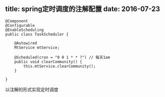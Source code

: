 title: spring定时调度的注解配置
date: 2016-07-23
---
	@Component
	@Configurable
	@EnableScheduling
	public class TaskScheduler {

		@Autowired
		MtService mtService;
		
		@Scheduled(cron = "0 0 1 * * ?") // 每天1am
		public void clearCommunity() {
			this.mtService.clearCommunity();
		}
		
	}
以注解的形式实现定时调度

